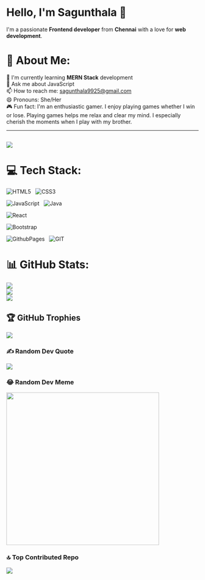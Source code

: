 # Hello, I'm Sagunthala 👋
I'm a passionate <strong>Frontend developer</strong> from <strong>Chennai</strong> with a love for <strong>web development</strong>.<br>

# 💫 About Me:
🌱 I'm currently learning <strong>MERN Stack</strong> development<br>
💬 Ask me about JavaScript <br>
📫 How to reach me: <a href="mailto:sagunthala9925@gmail.com">sagunthala9925@gmail.com</a><br>
😄 Pronouns: She/Her<br>
🎮 Fun fact: I'm an enthusiastic gamer. I enjoy playing games whether I win or lose. Playing games helps me relax and clear my mind. I especially cherish the moments when I play with my brother.

---
[![](https://visitcount.itsvg.in/api?id=Sagunthala-A&icon=5&color=3)](https://visitcount.itsvg.in)
---

# 💻 Tech Stack:
![HTML5](https://img.shields.io/badge/html5-%23E34F26.svg?style=for-the-badge&logo=html5&logoColor=white)  &nbsp;
![CSS3](https://img.shields.io/badge/css3-%231572B6.svg?style=for-the-badge&logo=css3&logoColor=white)  &nbsp; <br>

![JavaScript](https://img.shields.io/badge/javascript-%23323330.svg?style=for-the-badge&logo=javascript&logoColor=%23F7DF1E)  &nbsp;
![Java](https://img.shields.io/badge/java-%23ED8B00.svg?style=for-the-badge&logo=openjdk&logoColor=white) <br>

![React](https://img.shields.io/badge/react-%2320232a.svg?style=for-the-badge&logo=react&logoColor=%2361DAFB) &nbsp;

![Bootstrap](https://img.shields.io/badge/bootstrap-%238511FA.svg?style=for-the-badge&logo=bootstrap&logoColor=white) <br>

![GithubPages](https://img.shields.io/badge/github%20pages-121013?style=for-the-badge&logo=github&logoColor=white)  &nbsp;
![GIT](https://img.shields.io/badge/Git-fc6d26?style=for-the-badge&logo=git&logoColor=white) <br>

# 📊 GitHub Stats:
![](https://github-readme-stats.vercel.app/api?username=Sagunthala-A&theme=nightowl&hide_border=true&include_all_commits=true&count_private=true)<br/>
![](https://github-readme-streak-stats.herokuapp.com/?user=Sagunthala-A&theme=nightowl&hide_border=true)<br/>
![](https://github-readme-stats.vercel.app/api/top-langs/?username=Sagunthala-A&theme=nightowl&hide_border=true&include_all_commits=true&count_private=true&layout=compact)

## 🏆 GitHub Trophies
![](https://github-profile-trophy.vercel.app/?username=Sagunthala-A&theme=algolia&no-frame=false&no-bg=false&margin-w=4)

### ✍️ Random Dev Quote
![](https://quotes-github-readme.vercel.app/api?type=horizontal&theme=radical)

### 😂 Random Dev Meme
<img src='https://randommeme-five.vercel.app/' style="height: 400px;"/>

### 🔝 Top Contributed Repo
![](https://github-contributor-stats.vercel.app/api?username=Sagunthala-A&limit=5&theme=algolia&combine_all_yearly_contributions=true)





<!-- Proudly created with GPRM ( https://gprm.itsvg.in ) -->
